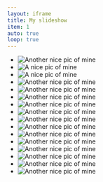 ```yaml
---
layout: iframe
title: My slideshow
item: 1
auto: true
loop: true
---
```


* ![Another nice pic of mine](my-pics1/pic13.jpeg)
* ![A nice pic of mine](my-pics1/pic0.jpg)
* ![A nice pic of mine](my-pics1/pic1.jpg)
* ![Another nice pic of mine](my-pics1/pic2.jpg)
* ![Another nice pic of mine](my-pics1/pic3.jpg)
* ![Another nice pic of mine](my-pics1/pic4.jpg)
* ![Another nice pic of mine](my-pics1/pic5.jpg)
* ![Another nice pic of mine](my-pics1/pic15.jpg)
* ![Another nice pic of mine](my-pics1/pic9.jpg)
* ![Another nice pic of mine](my-pics1/pic6.jpg)
* ![Another nice pic of mine](my-pics1/pic7.jpg)
* ![Another nice pic of mine](my-pics1/pic8.jpg)
* ![Another nice pic of mine](my-pics1/pic8a.jpg)
* ![Another nice pic of mine](my-pics1/pic11.jpg)
* ![Another nice pic of mine](my-pics1/pic12.jpg)
* ![Another nice pic of mine](my-pics1/pic14.jpg)
<!-- 
* ![Another nice pic of mine](my-pics1/pic16.jpg)
* ![Another nice pic of mine](my-pics1/pic10.jpg)
 -->


